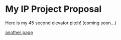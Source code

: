 # My IP  Project Proposal

Here is my 45 second elevator pitch! (coming soon...)

[another page](./another.html)